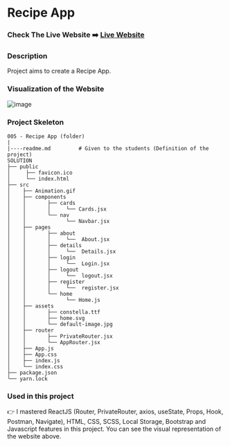 # Recipe App

### Check The Live Website ➡️ [Live Website](https://sekunev-recipe-app.netlify.app/)

### Description

Project aims to create a Recipe App.

### Visualization of the Website

![image](https://github.com/Sekunev/Recipe-App-2/blob/main/src/Animation.gif)

### Project Skeleton

```
005 - Recipe App (folder)
|
|----readme.md         # Given to the students (Definition of the project)
SOLUTION
├── public
│     ├── favicon.ico
│     └── index.html
├── src
│    ├── Animation.gif
│    ├── components
│    │       ├── cards
│    │       │     └── Cards.jsx
│    │       └── nav
│    │             └── Navbar.jsx
│    ├── pages
│    │       ├── about
│    │       │     └──  About.jsx
│    │       ├── details
│    │       │     └──  Details.jsx
│    │       ├── login
│    │       │     └──  Login.jsx
│    │       ├── logout
│    │       │     └──  logout.jsx
│    │       ├── register
│    │       │     └──  register.jsx
│    │       └── home
│    │             └── Home.js
│    ├── assets
│    │       ├── constella.ttf
│    │       ├── home.svg
│    │       └── default-image.jpg
│    ├── router
│    │       ├── PrivateRouter.jsx
│    │       └── AppRouter.jsx
│    ├── App.js
│    ├── App.css
│    ├── index.js
│    └── index.css
├── package.json
└── yarn.lock
```

### Used in this project

👉 I mastered ReactJS (Router, PrivateRouter, axios, useState, Props, Hook, Postman, Navigate), HTML, CSS, SCSS, Local Storage, Bootstrap and Javascript features in this project. You can see the visual representation of the website above.
